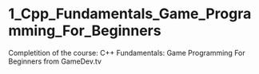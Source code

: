 # 1_Cpp_Fundamentals_Game_Programming_For_Beginners
Completition of the course: C++ Fundamentals: Game Programming For Beginners from GameDev.tv
